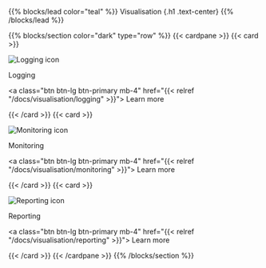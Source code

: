 {{% blocks/lead color="teal" %}}
Visualisation
{.h1 .text-center}
{{% /blocks/lead %}}

{{% blocks/section color="dark" type="row" %}}
{{< cardpane >}}
{{< card >}}

![Logging icon](/logging.png)

Logging

<a class="btn btn-lg btn-primary mb-4" href="{{< relref "/docs/visualisation/logging" >}}">
Learn more <i class="fas fa-arrow-alt-circle-right ms-2"></i>
</a>

{{< /card >}}
{{< card >}}

![Monitoring icon](/monitoring.png)

Monitoring

<a class="btn btn-lg btn-primary mb-4" href="{{< relref "/docs/visualisation/monitoring" >}}">
Learn more <i class="fas fa-arrow-alt-circle-right ms-2"></i>
</a>

{{< /card >}}
{{< card >}}

![Reporting icon](/reporting.png)

Reporting

<a class="btn btn-lg btn-primary mb-4" href="{{< relref "/docs/visualisation/reporting" >}}">
Learn more <i class="fas fa-arrow-alt-circle-right ms-2"></i>
</a>

{{< /card >}}
{{< /cardpane >}}
{{% /blocks/section %}}